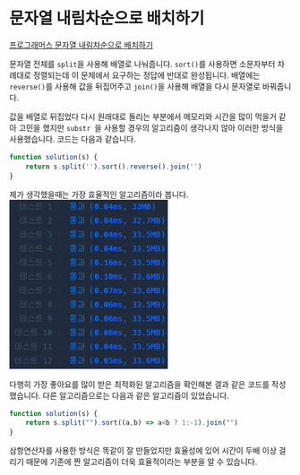 # 문자열 내림차순으로 배치하기  
[프로그래머스 문자열 내림차순으로 배치하기](https://school.programmers.co.kr/learn/courses/30/lessons/12917)  

문자열 전체를 `split`을 사용해 배열로 나눠줍니다. `sort()`를 사용하면 소문자부터 차례대로 정렬되는데 이 문제에서 요구하는 정답에 반대로 완성됩니다. 배열에는 `reverse()`를 사용해 값을 뒤집어주고 `join()`을 사용해 배열을 다시 문자열로 바꿔줍니다.  

값을 배열로 뒤집었다 다시 원래대로 돌리는 부분에서 메모리와 시간을 많이 먹을거 같아 고민을 했지만 `substr `을 사용할 경우의 알고리즘이 생각나지 않아 이러한 방식을 사용했습니다. 코드는 다음과 같습니다.  

```js
function solution(s) {
    return s.split('').sort().reverse().join('')
}
```  
제가 생각했을때는 가장 효율적인 알고리즘이라 봅니다.  
![문자열_내림차순_정렬_결과](/img/%EB%AC%B8%EC%9E%90%EC%97%B4%20%EB%82%B4%EB%A6%BC%EC%B0%A8%EC%88%9C%EC%9C%BC%EB%A1%9C%20%EB%B0%B0%EC%B9%98%ED%95%98%EA%B8%B0%20%EA%B2%B0%EA%B3%BC.png)  

다행히 가장 좋아요를 많이 받은 최적화된 알고리즘을 확인해본 결과 같은 코드를 작성했습니다. 다른 알고리즘으로는 다음과 같은 알고리즘이 있었습니다.  
```js
function solution(s) {
    return s.split("").sort((a,b) => a<b ? 1:-1).join("")
}
```  
삼항연산자를 사용한 방식은 똑같이 잘 만들었지만 효율성에 있어 시간이 두배 이상 걸리기 때문에 기존에 짠 알고리즘이 더욱 효율적이라는 부분을 알 수 있습니다.  